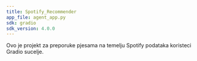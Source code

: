 ```yaml
---
title: Spotify_Recommender
app_file: agent_app.py
sdk: gradio
sdk_version: 4.0.0
---
```

Ovo je projekt za preporuke pjesama na temelju Spotify podataka koristeci Gradio sucelje.
